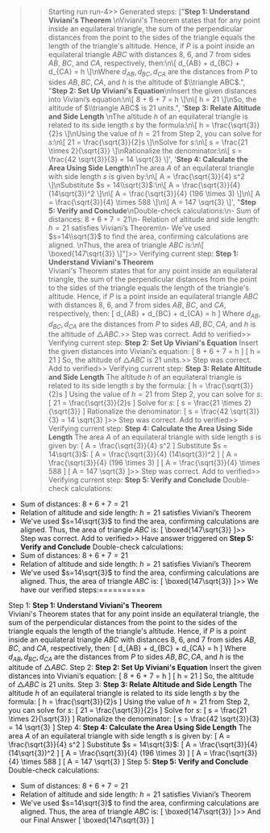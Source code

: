 >> Starting run run-4>> 
Generated steps: 
["**Step 1: Understand Viviani's Theorem**  \nViviani's Theorem states that for any point inside an equilateral triangle, the sum of the perpendicular distances from the point to the sides of the triangle equals the length of the triangle's altitude. Hence, if $P$ is a point inside an equilateral triangle $ABC$ with distances 8, 6, and 7 from sides $AB$, $BC$, and $CA$, respectively, then:\n\\[ d_{AB} + d_{BC} + d_{CA} = h \\]\nWhere $d_{AB}, d_{BC}, d_{CA}$ are the distances from $P$ to sides $AB, BC, CA$, and $h$ is the altitude of $\\triangle ABC$.", "**Step 2: Set Up Viviani's Equation**\nInsert the given distances into Viviani’s equation:\n\\[ 8 + 6 + 7 = h \\]\n\\[ h = 21 \\]\nSo, the altitude of $\\triangle ABC$ is 21 units.", '**Step 3: Relate Altitude and Side Length** \nThe altitude $h$ of an equilateral triangle is related to its side length $s$ by the formula:\n\\[ h = \\frac{\\sqrt{3}}{2}s \\]\nUsing the value of $h = 21$ from Step 2, you can solve for $s$:\n\\[ 21 = \\frac{\\sqrt{3}}{2}s \\]\nSolve for $s$:\n\\[ s = \\frac{21 \\times 2}{\\sqrt{3}} \\]\nRationalize the denominator:\n\\[ s = \\frac{42 \\sqrt{3}}{3} = 14 \\sqrt{3} \\]', '**Step 4: Calculate the Area Using Side Length**\nThe area $A$ of an equilateral triangle with side length $s$ is given by:\n\\[ A = \\frac{\\sqrt{3}}{4} s^2 \\]\nSubstitute $s = 14\\sqrt{3}$:\n\\[ A = \\frac{\\sqrt{3}}{4} (14\\sqrt{3})^2 \\]\n\\[ A = \\frac{\\sqrt{3}}{4} (196 \\times 3) \\]\n\\[ A = \\frac{\\sqrt{3}}{4} \\times 588 \\]\n\\[ A = 147 \\sqrt{3} \\]', "**Step 5: Verify and Conclude**\nDouble-check calculations:\n- Sum of distances: $8 + 6 + 7 = 21$\n- Relation of altitude and side length: $h = 21$ satisfies Viviani’s Theorem\n- We've used $s=14\\sqrt{3}$ to find the area, confirming calculations are aligned. \nThus, the area of triangle $ABC$ is:\n\\[ \\boxed{147\\sqrt{3}} \\]"]>> 
Verifying current step: 
**Step 1: Understand Viviani's Theorem**  
Viviani's Theorem states that for any point inside an equilateral triangle, the sum of the perpendicular distances from the point to the sides of the triangle equals the length of the triangle's altitude. Hence, if $P$ is a point inside an equilateral triangle $ABC$ with distances 8, 6, and 7 from sides $AB$, $BC$, and $CA$, respectively, then:
\[ d_{AB} + d_{BC} + d_{CA} = h \]
Where $d_{AB}, d_{BC}, d_{CA}$ are the distances from $P$ to sides $AB, BC, CA$, and $h$ is the altitude of $\triangle ABC$.>> 
Step was correct. Add to verified>> 
Verifying current step: 
**Step 2: Set Up Viviani's Equation**
Insert the given distances into Viviani’s equation:
\[ 8 + 6 + 7 = h \]
\[ h = 21 \]
So, the altitude of $\triangle ABC$ is 21 units.>> 
Step was correct. Add to verified>> 
Verifying current step: 
**Step 3: Relate Altitude and Side Length** 
The altitude $h$ of an equilateral triangle is related to its side length $s$ by the formula:
\[ h = \frac{\sqrt{3}}{2}s \]
Using the value of $h = 21$ from Step 2, you can solve for $s$:
\[ 21 = \frac{\sqrt{3}}{2}s \]
Solve for $s$:
\[ s = \frac{21 \times 2}{\sqrt{3}} \]
Rationalize the denominator:
\[ s = \frac{42 \sqrt{3}}{3} = 14 \sqrt{3} \]>> 
Step was correct. Add to verified>> 
Verifying current step: 
**Step 4: Calculate the Area Using Side Length**
The area $A$ of an equilateral triangle with side length $s$ is given by:
\[ A = \frac{\sqrt{3}}{4} s^2 \]
Substitute $s = 14\sqrt{3}$:
\[ A = \frac{\sqrt{3}}{4} (14\sqrt{3})^2 \]
\[ A = \frac{\sqrt{3}}{4} (196 \times 3) \]
\[ A = \frac{\sqrt{3}}{4} \times 588 \]
\[ A = 147 \sqrt{3} \]>> 
Step was correct. Add to verified>> 
Verifying current step: 
**Step 5: Verify and Conclude**
Double-check calculations:
- Sum of distances: $8 + 6 + 7 = 21$
- Relation of altitude and side length: $h = 21$ satisfies Viviani’s Theorem
- We've used $s=14\sqrt{3}$ to find the area, confirming calculations are aligned. 
Thus, the area of triangle $ABC$ is:
\[ \boxed{147\sqrt{3}} \]>> 
Step was correct. Add to verified>> 
Have answer triggered on **Step 5: Verify and Conclude**
Double-check calculations:
- Sum of distances: $8 + 6 + 7 = 21$
- Relation of altitude and side length: $h = 21$ satisfies Viviani’s Theorem
- We've used $s=14\sqrt{3}$ to find the area, confirming calculations are aligned. 
Thus, the area of triangle $ABC$ is:
\[ \boxed{147\sqrt{3}} \]>> 
We have our verified steps:==========
>> 
Step 1:
**Step 1: Understand Viviani's Theorem**  
Viviani's Theorem states that for any point inside an equilateral triangle, the sum of the perpendicular distances from the point to the sides of the triangle equals the length of the triangle's altitude. Hence, if $P$ is a point inside an equilateral triangle $ABC$ with distances 8, 6, and 7 from sides $AB$, $BC$, and $CA$, respectively, then:
\[ d_{AB} + d_{BC} + d_{CA} = h \]
Where $d_{AB}, d_{BC}, d_{CA}$ are the distances from $P$ to sides $AB, BC, CA$, and $h$ is the altitude of $\triangle ABC$.
Step 2:
**Step 2: Set Up Viviani's Equation**
Insert the given distances into Viviani’s equation:
\[ 8 + 6 + 7 = h \]
\[ h = 21 \]
So, the altitude of $\triangle ABC$ is 21 units.
Step 3:
**Step 3: Relate Altitude and Side Length** 
The altitude $h$ of an equilateral triangle is related to its side length $s$ by the formula:
\[ h = \frac{\sqrt{3}}{2}s \]
Using the value of $h = 21$ from Step 2, you can solve for $s$:
\[ 21 = \frac{\sqrt{3}}{2}s \]
Solve for $s$:
\[ s = \frac{21 \times 2}{\sqrt{3}} \]
Rationalize the denominator:
\[ s = \frac{42 \sqrt{3}}{3} = 14 \sqrt{3} \]
Step 4:
**Step 4: Calculate the Area Using Side Length**
The area $A$ of an equilateral triangle with side length $s$ is given by:
\[ A = \frac{\sqrt{3}}{4} s^2 \]
Substitute $s = 14\sqrt{3}$:
\[ A = \frac{\sqrt{3}}{4} (14\sqrt{3})^2 \]
\[ A = \frac{\sqrt{3}}{4} (196 \times 3) \]
\[ A = \frac{\sqrt{3}}{4} \times 588 \]
\[ A = 147 \sqrt{3} \]
Step 5:
**Step 5: Verify and Conclude**
Double-check calculations:
- Sum of distances: $8 + 6 + 7 = 21$
- Relation of altitude and side length: $h = 21$ satisfies Viviani’s Theorem
- We've used $s=14\sqrt{3}$ to find the area, confirming calculations are aligned. 
Thus, the area of triangle $ABC$ is:
\[ \boxed{147\sqrt{3}} \]>> 
And our Final Answer
\[ \boxed{147\sqrt{3}} \]